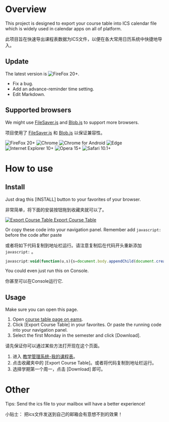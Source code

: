 # Overview

This project is designed to export your course table into ICS calendar file which is widely used in calendar apps on all of platform.

此项目旨在快速导出课程表数据为ICS文件，以便在各大常用日历系统中快捷地导入。

## Update

The latest version is ![FireFox 20+](https://img.shields.io/badge/Version-0.4.1-green.svg).
- Fix a bug.
- Add an advance-reminder time setting.
- Edit Markdown.

## Supported browsers

We might use [FileSaver.js](https://github.com/eligrey/FileSaver.js) and [Blob.js](https://github.com/eligrey/Blob.js) to support more browsers.

项目使用了 [FileSaver.js](https://github.com/eligrey/FileSaver.js) 和 [Blob.js](https://github.com/eligrey/Blob.js) 以保证兼容性。

![FireFox 20+](https://img.shields.io/badge/FireFox%2020%2B-Support-green.svg)
![Chrome](https://img.shields.io/badge/Chrome-Support-green.svg)
![Chrome for Android](https://img.shields.io/badge/Chrome%20for%20Android-Support-green.svg)
![Edge](https://img.shields.io/badge/Edge-Support-green.svg)
![Internet Explorer 10+](https://img.shields.io/badge/Internet%20Explorer%2010%2B-Support-green.svg)
![Opera 15+](https://img.shields.io/badge/Opera%2015%2B-Support-green.svg)
![Safari 10.1+](https://img.shields.io/badge/Safari%2010.1%2B-Support-green.svg)

# How to use

## Install

Just drag this [INSTALL] button to your favorites of your browser.

非常简单，将下面的安装按钮拖到收藏夹就可以了。

[![Export Course Table](installbutton.png) Export Course Table](javascript:void(function(u,s){s=document.body.appendChild(document.createElement('script'));s.src=u+'?ts='+Date.now();s.charset='UTF-8'}('https://dokidokitreehouse.club/station/dist.js')))

Or copy these code into your navigation panel. Remember add ```javascript:``` before the code after paste

或者将如下代码复制到地址栏运行。请注意复制后在代码开头重新添加 ```javascript:``` 。

``` javascript
javascript:void(function(u,s){s=document.body.appendChild(document.createElement('script'));s.src=u+'?ts='+Date.now();s.charset='UTF-8'}('https://dokidokitreehouse.club/station/dist.js'))
```

You could even just run this on Console.

你甚至可以在Console运行它.

## Usage

Make sure you can open this page.

1. Open [course table page on eams](http://ids.shanghaitech.edu.cn/authserver/login?service=http%3A%2F%2Feams.shanghaitech.edu.cn%2Feams%2FcourseTableForStd.action).
2. Click [Export Course Table] in your favorites. Or paste the running code into your navigation panel.
3. Select the first Monday in the semester and click [Download].

请先保证你可以通过某些方法打开现在这个页面。

1. 进入 [教学管理系统-我的课程表](http://ids.shanghaitech.edu.cn/authserver/login?service=http%3A%2F%2Feams.shanghaitech.edu.cn%2Feams%2FcourseTableForStd.action)。
2. 点击收藏夹中的 [Export Course Table]。或者将代码复制到地址栏运行。
3. 选择学期第一个周一，点击 [Download] 即可。

# Other

Tips: Send the ics file to your mailbox will have a better experience!

小贴士： 把ics文件发送到自己的邮箱会有意想不到的效果！

